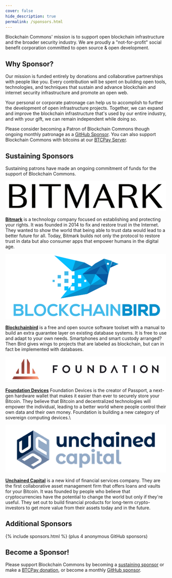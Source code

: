 ```yaml
---
cover: false
hide_description: true
permalink: /sponsors.html
---
```


Blockchain Commons' mission is to support open blockchain infrastructure and the broader security industry. We are proudly a "not-for-profit" social benefit corporation committed to open source & open development. 

## Why Sponsor?

Our mission is funded entirely by donations and collaborative partnerships with people like you. Every contribution will be spent on building open tools, technologies, and techniques that sustain and advance blockchain and internet security infrastructure and promote an open web. 

Your personal or corporate patronage can help us to accomplish to further the development of open infrastructure projects. Together, we can expand and improve the blockchain infrastructure that's used by our entire industry, and with your gift, we can remain independent while doing so. 

Please consider becoming a Patron of Blockchain Commons though ongoing monthly patronage as a [GitHub Sponsor](https://github.com/sponsors/BlockchainCommons). You can also support Blockchain Commons with bitcoins at our [BTCPay Server](https://btcpay.blockchaincommons.com/).

## Sustaining Sponsors

Sustaining patrons have made an ongoing commitment of funds for the support of Blockchain Commons.

<img src="images/sponsors/bitmark-logo.png" width=500>

**[Bitmark](https://bitmark.com/)** is a technology company focused on establishing and protecting your rights. It was founded in 2014 to fix and restore trust in the Internet. They wanted to show the world that being able to trust data would lead to a better future for all. Today, Bitmark builds not only the protocol to restore trust in data but also consumer apps that empower humans in the digital age.

<img src="images/sponsors/blockchainbird.png" width=500>

**[Blockchainbird](https://github.com/blockchainbird/bird)** is a free and open source software toolset with a manual to build an extra guarantee layer on existing database systems. It is free to use and adapt to your own needs. Smartphones and smart custody arranged? Then Bird gives wings to projects that are labeled as blockchain, but can in fact be implemented with databases.

<img src="images/sponsors/foundation-logo.jpg" width=500>

**[Foundation Devices](https://foundationdevices.com/)** Foundation Devices is the creator of Passport, a next-gen hardware wallet that makes it easier than ever to securely store your Bitcoin. They believe that Bitcoin and decentralized technologies will empower the individual, leading to a better world where people control their own data and their own money. Foundation is building a new category of sovereign computing devices.\

<img src="images/sponsors/unchained-capital.png" width=500>

**[Unchained Capital](https://www.unchained-capital.com/)** is a new kind of financial services company. They are the first collaborative asset management firm that offers loans and vaults for your Bitcoin. It was founded by people who believe that cryptocurrencies have the potential to change the world but only if they're useful. They set out to build financial products for long-term crypto-investors to get more value from their assets today and in the future.

## Additional Sponsors

{% include sponsors.html %}
(plus 4 anonymous GitHub sponsors)

## Become a Sponsor!

Please support Blockchain Commons by becoming a [sustaining sponsor](https://github.com/sponsors/BlockchainCommons) or make a [BTCPay donation](https://btcpay.blockchaincommons.com/), or become a monthly [GitHub sponsor](https://github.com/sponsors/blockchaincommons.com).

